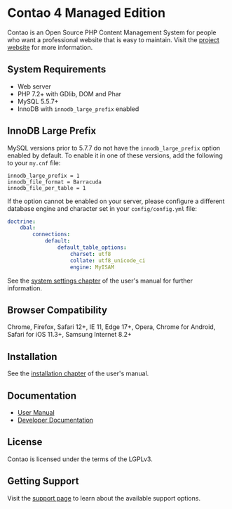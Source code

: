 # Contao 4 Managed Edition

Contao is an Open Source PHP Content Management System for people who want a
professional website that is easy to maintain. Visit the [project website][1]
for more information.

## System Requirements

 * Web server
 * PHP 7.2+ with GDlib, DOM and Phar
 * MySQL 5.5.7+
 * InnoDB with `innodb_large_prefix` enabled

## InnoDB Large Prefix

MySQL versions prior to 5.7.7 do not have the `innodb_large_prefix` option
enabled by default. To enable it in one of these versions, add the following
to your `my.cnf` file:

```
innodb_large_prefix = 1
innodb_file_format = Barracuda
innodb_file_per_table = 1
```

If the option cannot be enabled on your server, please configure a different
database engine and character set in your `config/config.yml` file:

```yml
doctrine:
    dbal:
        connections:
            default:
                default_table_options:
                    charset: utf8
                    collate: utf8_unicode_ci
                    engine: MyISAM
```

See the [system settings chapter][2] of the user's manual for further information.

## Browser Compatibility

Chrome, Firefox, Safari 12+, IE 11, Edge 17+, Opera, Chrome for Android, Safari for iOS 11.3+, Samsung Internet 8.2+

## Installation

See the [installation chapter][3] of the user's manual.

## Documentation

 * [User Manual][4]
 * [Developer Documentation][5]

## License

Contao is licensed under the terms of the LGPLv3.

## Getting Support

Visit the [support page][6] to learn about the available support options.

[1]: https://contao.org
[2]: https://docs.contao.org/manual/de/system/einstellungen/#config-yml
[3]: https://docs.contao.org/manual/de/installation/
[4]: https://docs.contao.org/manual/
[5]: https://docs.contao.org/dev/
[6]: https://contao.org/support.html

